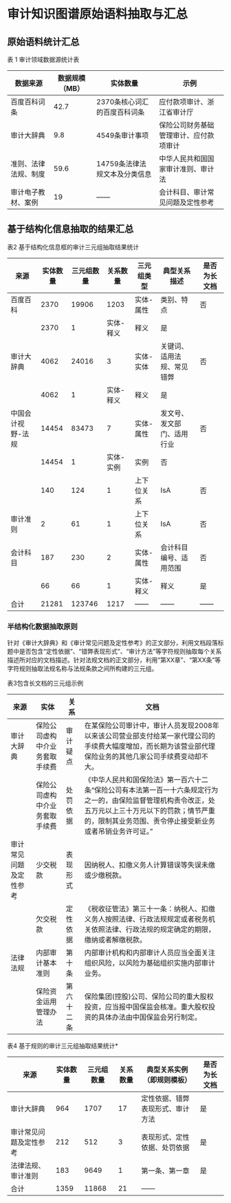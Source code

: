 # 审计知识图谱原始语料抽取与汇总

## 原始语料统计汇总

表  1 审计领域数据源统计表

| **数据来源**         | **数据规模（MB）** | **实体数量**                  | **示例**                               |
| -------------------- | ------------------ | ----------------------------- | -------------------------------------- |
| 百度百科词条         | 42.7               | 2370条核心词汇的百度百科词条  | 应付款项审计、浙江省审计厅             |
| 审计大辞典           | 9.8                | 4549条审计事项                | 保险公司财务基础管理审计、应付款项审计 |
| 准则、法律法规、制度 | 59.6               | 14759条法律法规文本及分类信息 | 中华人民共和国国家审计准则、审计法     |
| 审计电子教材、案例   | 19                 | ——                            | 会计科目、审计常见问题及定性参考       |





## 基于结构化信息抽取的结果汇总

表2  基于结构化信息框的审计三元组抽取结果统计

| **来源**          | **实体数量** | **三元组数量** | **关系数量** | **三元组类型** | **典型关系描述**           | **是否为长文档** |
| ----------------- | ------------ | -------------- | ------------ | -------------- | -------------------------- | ---------------- |
| 百度百科          | 2370         | 19906          | 1203         | 实体-属性      | 类别、特点                 | 否               |
|                   | 2370         | 1              | 实体-释义    | 释义           | 是                         |                  |
| 审计大辞典        | 4062         | 24016          | 3            | 实体-实体      | 关键词、适用法规、常见错弊 | 否               |
|                   | 4062         | 1              | 实体-释义    | 释义           | 是                         |                  |
| 中国会计视野-法规 | 14454        | 83473          | 7            | 实体-属性      | 发文号、发文部门、适用行业 | 否               |
|                   | 14454        | 1              | 实体-实例    | 实例           | 否                         |                  |
|                   | 140          | 124            | 1            | 上下位关系     | IsA                        | 否               |
| 审计准则          | 2            | 61             | 1            | 上下位关系     | IsA                        | 否               |
| 会计科目          | 187          | 230            | 2            | 实体-属性      | 会计科目编号、适用范围     | 否               |
|                   | 66           | 66             | 1            | 实体-释义      | 释义                       | 是               |
| 合计              | 21281        | 123746         | 1217         | ——             | ——                         | ——               |



### 半结构化数据抽取原则

针对《审计大辞典》和《审计常见问题及定性参考》的正文部分，利用文档段落标题中是否包含“定性依据”、“错弊表现形式”、“审计方法”等字符规则抽取每个关系描述所对应的文档描述。针对法规文档的正文部分，利用“第XX章”、“第XX条”等字符规则抽取法规名称与法规条款之间所构建的三元组。

表3包含长文档的三元组示例

| **来源**               | **实体**                       | **关系**   | **文档**                                                     |
| ---------------------- | ------------------------------ | ---------- | ------------------------------------------------------------ |
| 审计大辞典             | 保险公司虚构中介业务套取手续费 | 审计疑点   | 在某保险公司审计中，审计人员发现2008年以来该公司营业部支付给某一家代理公司的手续费大幅度增加，而长期为该营业部代理保险业务的其他几家公司手续费变动却不大。 |
|                        | 保险公司虚构中介业务套取手续费 | 处罚依据   | 《中华人民共和国保险法》第一百六十二条“保险公司有本法第一百一十六条规定行为之一的，由保险监督管理机构责令改正，处五万元以上三十万元以下的罚款；情节严重的，限制其业务范围、责令停止接受新业务或者吊销业务许可证。” |
| 审计常见问题及定性参考 | 少交税款                       | 表现形式   | 因纳税人、扣缴义务人计算错误等失误未缴或少缴税款。           |
|                        | 欠交税款                       | 定性依据   | 《税收征管法》第三十一条：纳税人、扣缴义务人按照法律、行政法规规定或者税务机关依照法律、行政法规的规定确定的期限，缴纳或者解缴税款。 |
| 法律法规               | 内部审计基本准则               | 第十条     | 内部审计机构和内部审计人员应当全面关注组织风险，以风险为基础组织实施内部审计业务。 |
|                        | 保险资金运用管理办法           | 第六十二条 | 保险集团(控股)公司、保险公司的重大股权投资，应当报中国保监会核准。重大股权投资的具体办法由中国保监会另行制定。 |

表4  基于规则的审计三元组抽取结果统计* 

| **来源**               | **实体数量** | **三元组数量** | **关系数量** | **典型关系实例（即规则模板）**   | **是否为长文档** |
| ---------------------- | ------------ | -------------- | ------------ | -------------------------------- | ---------------- |
| 审计大辞典             | 964          | 1707           | 17           | 定性依据、错弊表现形式、审计方法 | 是               |
| 审计常见问题及定性参考 | 212          | 512            | 3            | 表现形式、定性依据、处罚依据     | 是               |
| 法律法规、审计准则     | 183          | 9649           | 1            | 第一条、第一章                   | 是               |
| 合计                   | 1359         | 11868          | 21           | ——                               |                  |
